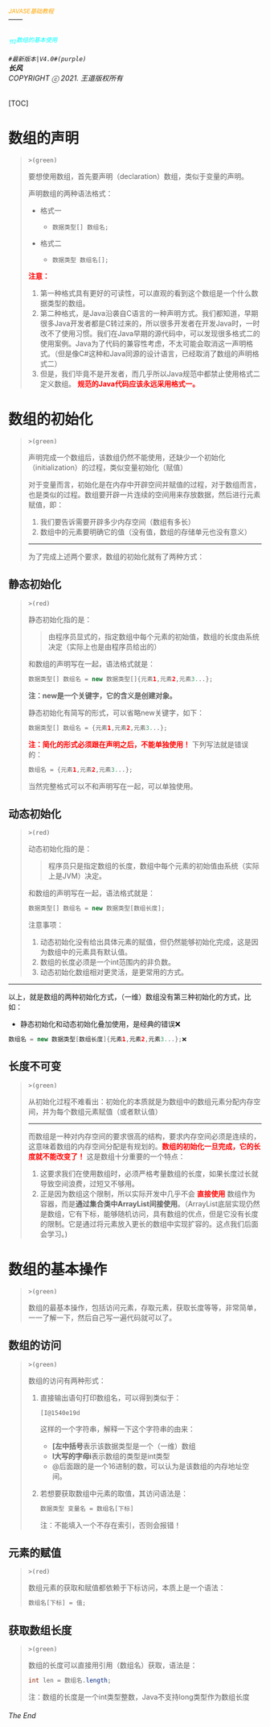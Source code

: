###### <sub><font color = orange>JAVASE基础教程</font></sub><br />——<br /><sup><font color=white>卷4</font></sup><font color=white>数组</font><br/><sup><sub><font color=cyan>节2</font></sub><font color=cyan>数组的基本使用</font></sup><br/><br/>	``#最新版本|V4.0#(purple) ``<br/>**长风**<br/>*COPYRIGHT ⓒ 2021. 王道版权所有*

[TOC]

# 数组的声明

> `>(green)`
>
> 要想使用数组，首先要声明（declaration）数组，类似于变量的声明。
>
> 声明数组的两种语法格式：
>
> - 格式一
>
>   - ```
>     数据类型[] 数组名;
>     ```
>
> - 格式二
>
>   - ```
>     数据类型 数组名[];
>     ```
>
>  <font color=red>**注意：**</font>
>
> 1. 第一种格式具有更好的可读性，可以直观的看到这个数组是一个什么数据类型的数组。
> 2. 第二种格式，是Java沿袭自C语言的一种声明方式。我们都知道，早期很多Java开发者都是C转过来的，所以很多开发者在开发Java时，一时改不了使用习惯。我们在Java早期的源代码中，可以发现很多格式二的使用案例。Java为了代码的兼容性考虑，不太可能会取消这一声明格式。（但是像C#这种和Java同源的设计语言，已经取消了数组的声明格式二）
> 3. 但是，我们毕竟不是开发者，而几乎所以Java规范中都禁止使用格式二定义数组。 <font color=red>**规范的Java代码应该永远采用格式一。**</font>

# 数组的初始化

> `>(green)`
>
> 声明完成一个数组后，该数组仍然不能使用，还缺少一个初始化（initialization）的过程，类似变量初始化（赋值）
>
> 对于变量而言，初始化是在内存中开辟空间并赋值的过程，对于数组而言，也是类似的过程。数组要开辟一片连续的空间用来存放数据，然后进行元素赋值，即：
>
> 1. 我们要告诉需要开辟多少内存空间（数组有多长）
> 2. 数组中的元素要明确它的值（没有值，数组的存储单元也没有意义）
>
> ---
>
> 为了完成上述两个要求，数组的初始化就有了两种方式：

## 静态初始化

> `>(red)`
>
> 静态初始化指的是：
>
> > 由程序员显式的，指定数组中每个元素的初始值，数组的长度由系统决定（实际上也是由程序员给出的）
>
> 和数组的声明写在一起，语法格式就是：
>
> ``` java
> 数据类型[] 数组名 = new 数据类型[]{元素1,元素2,元素3...};
> ```
>
> **注：new是一个关键字，它的含义是创建对象。**
>
> 静态初始化有简写的形式，可以省略new关键字，如下：
>
> ``` java
> 数据类型[] 数组名 = {元素1,元素2,元素3...};
> ```
>
>  <font color=red>**注：简化的形式必须跟在声明之后，不能单独使用！**</font> 下列写法就是错误的：
>
> ``` java
> 数组名 = {元素1,元素2,元素3...};
> ```
>
> 当然完整格式可以不和声明写在一起，可以单独使用。

## 动态初始化

> `>(red)`
>
> 动态初始化指的是：
>
> > 程序员只是指定数组的长度，数组中每个元素的初始值由系统（实际上是JVM）决定。
>
> 和数组的声明写在一起，语法格式就是：
>
> ``` java
> 数据类型[] 数组名 = new 数据类型[数组长度];
> ```
>
> 注意事项：
>
> 1. 动态初始化没有给出具体元素的赋值，但仍然能够初始化完成，这是因为数组中的元素具有默认值。
> 2. 数组的长度必须是一个int范围内的非负数。
> 3. 动态初始化数组相对更灵活，是更常用的方式。

---

以上，就是数组的两种初始化方式，（一维）数组没有第三种初始化的方式，比如：

- 静态初始化和动态初始化叠加使用，是经典的错误❌

```Java
数组名 = new 数据类型[数组长度]{元素1,元素2,元素3...};❌
```

## 长度不可变

> `>(green)`
>
> 从初始化过程不难看出：初始化的本质就是为数组中的数组元素分配内存空间，并为每个数组元素赋值（或者默认值）
>
> ---
>
> 而数组是一种对内存空间的要求很高的结构，要求内存空间必须是连续的，这意味着数组的内存空间分配是有规划的。<font color=red>**数组的初始化一旦完成，它的长度就不能改变了！**</font> 这是数组十分重要的一个特点：
>
> 1. 这要求我们在使用数组时，必须严格考量数组的长度，如果长度过长就导致空间浪费，过短又不够用。
> 2. 正是因为数组这个限制，所以实际开发中几乎不会 <font color=red>**直接使用**</font> 数组作为容器，而是**通过集合类中ArrayList间接使用**。（ArrayList底层实现仍然是数组，它有下标，能够随机访问，具有数组的优点，但是它没有长度的限制。它是通过将元素放入更长的数组中实现扩容的。这点我们后面会学习。)

# 数组的基本操作

> `>(green)`
>
> 数组的最基本操作，包括访问元素，存取元素，获取长度等等，非常简单，一一了解一下，然后自己写一遍代码就可以了。

## 数组的访问

> `>(green)`
>
> 数组的访问有两种形式：
>
> 1. 直接输出语句打印数组名，可以得到类似于：
>
>    `[I@1540e19d `
>
>    这样的一个字符串，解释一下这个字符串的由来：
>
>    - **[左中括号**表示该数据类型是一个（一维）数组
>    - **I大写的字母i**表示数组的类型是int类型
>    - @后面跟的是一个16进制的数，可以认为是该数组的内存地址空间。
>
> 2. 若想要获取数组中元素的取值，其访问语法是：
>
>    ``` java
>    数据类型 变量名 = 数组名[下标]
>    ```
>
>    注：不能填入一个不存在索引，否则会报错！

## 元素的赋值

> `>(red)`
>
> 数组元素的获取和赋值都依赖于下标访问，本质上是一个语法：
>
> ``` java
> 数组名[下标] = 值;
> ```

## 获取数组长度

> `>(green)`
>
> 数组的长度可以直接用引用（数组名）获取，语法是：
>
> ``` java
> int len = 数组名.length;
> ```
>
> 注：数组的长度是一个int类型整数，Java不支持long类型作为数组长度

###### The End
